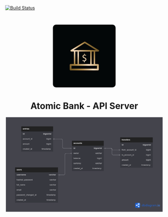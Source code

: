 <!-- CI Badge -->
<a href="https://github.com/caard0s0/atomic-bank/actions/workflows/ci.yml">
    <img src="https://github.com/caard0s0/atomic-bank/actions/workflows/ci.yml/badge.svg?branch=main" alt="Build Status">
</a>

&nbsp;

<div align="center">
    <img style="border-radius:10px" width="200" src="./.github/imgs/bank-icon.jpg" alt="Bank Icon" />
    <h1>Atomic Bank - API Server</h1>
</div>

<div align="center">
    <img width="500" src="./.github/imgs/atomic-bank-db-diagram.png" alt="Atomic Bank DB Diagram" />
</div>

